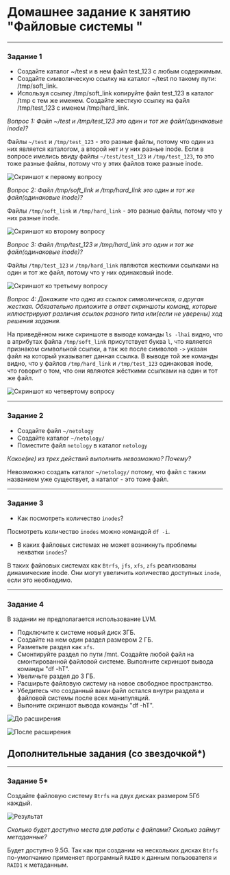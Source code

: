 # Домашнее задание к занятию "Файловые системы "

---

### Задание 1

* Создайте каталог ~/test и в нем файл test_123 с любым содержимым. 
* Создайте символическую ссылку на каталог ~/test по такому пути: /tmp/soft_link.
* Используя ссылку /tmp/soft_link копируйте файл test_123 в каталог /tmp с тем же именем. Создайте жесткую ссылку на файл /tmp/test_123 с именем /tmp/hard_link.

*Вопрос 1: Файл ~/test и /tmp/test_123 это один и тот же файл(одинаковые inode)?*

Файлы `~/test` и `/tmp/test_123` - это разные файлы, потому что один из них является каталогом, а второй нет и у них разные inode. Если в вопросе имелись ввиду файлы `~/test/test_123` и `/tmp/test_123`, то это тоже разные файлы, потому что у этих файлов тоже разные inode.

![](images/2-07/task_1_1.png "Скриншот к первому вопросу")

*Вопрос 2: Файл /tmp/soft_link и /tmp/hard_link это один и тот же файл(одинаковые inode)?*

Файлы `/tmp/soft_link` и `/tmp/hard_link` - это разные файлы, потому что у них разные inode.

![](images/2-07/task_1_2.png "Скриншот ко второму вопросу")

*Вопрос 3: Файл /tmp/test_123 и /tmp/hard_link это один и тот же файл(одинаковые inode)?*

Файлы `/tmp/test_123` и `/tmp/hard_link` являются жесткими ссылками на один и тот же файл, потому что у них одинаковый inode.

![](images/2-07/task_1_3.png "Скриншот ко третьему вопросу")

*Вопрос 4: Докажите что одна из ссылок символическая, а другая жесткая. Обязательно приложите в ответ скриншоты команд, которые иллюстрируют различия ссылок разного типа или(если не уверены) ход решения задания.*

На приведённом ниже скриншоте в выводе команды `ls -lhai` видно, что в атрибутах файла `/tmp/soft_link` присутствует буква `l`, что является признаком символьной ссылки, а так же после символов `->` указан файл на который указывапет данная ссылка.
В выводе той же команды видно, что у файлов `/tmp/hard_link` и `/tmp/test_123` одинаковая inode, что говорит о том, что они являются жёсткими ссылками на один и тот же файл. 

![](images/2-07/task_1_4.png "Скриншот ко четвертому вопросу")

---
### Задание 2

* Создайте файл `~/netology`
* Создайте каталог `~/netology/`
* Поместите файл `netology` в каталог `netology`

*Какое(ие) из трех действий выполнить невозможно? Почему?*

Невозможно создать каталог `~/netology/` потому, что файл с таким названием уже существует, а каталог - это тоже файл.

---

### Задание 3

* Как посмотреть количество `inodes`?

Посмотреть количество `inodes` можно командой `df -i`.

* В каких файловых системах не может возникнуть проблемы нехватки `inodes`?

В таких файловых системах как `Btrfs`, `jfs`, `xfs`, `zfs` реализованы динамические inode. Они могут увеличить количество доступных `inode`, если это необходимо.

---

### Задание 4

В задании не предполагается использование LVM.

* Подключите к системе новый диск 3ГБ.
* Создайте на нем один раздел размером 2 ГБ.
* Разметьте раздел как `xfs`.
* Смонтируйте раздел по пути /mnt. Создайте любой файл на смонтированной файловой системе. Выполните скриншот вывода команды "df -hT".
* Увеличьте раздел до 3 ГБ. 
* Расширьте файловую систему на новое свободное пространство.
* Убедитесь что созданный вами файл остался внутри раздела и файловой системы после всех манипуляций.
* Выпоните скриншот вывода команды "df -hT".

![](images/2-07/task_4_1.png "До расширения")

![](images/2-07/task_4_2.png "После расширения")


## Дополнительные задания (со звездочкой*)

---

### Задание 5*

Создайте файловую систему `Btrfs` на двух дисках размером 5Гб каждый.

![](images/2-07/task_5.png "Результат")

*Сколько будет доступно места для работы с файлами? Сколько займут метаданные?*  

Будет доступно 9.5G. Так как при создании на нескольких дисках `Btrfs` по-умолчанию применяет програмный `RAID0` к данным пользователя и `RAID1` к метаданным.
